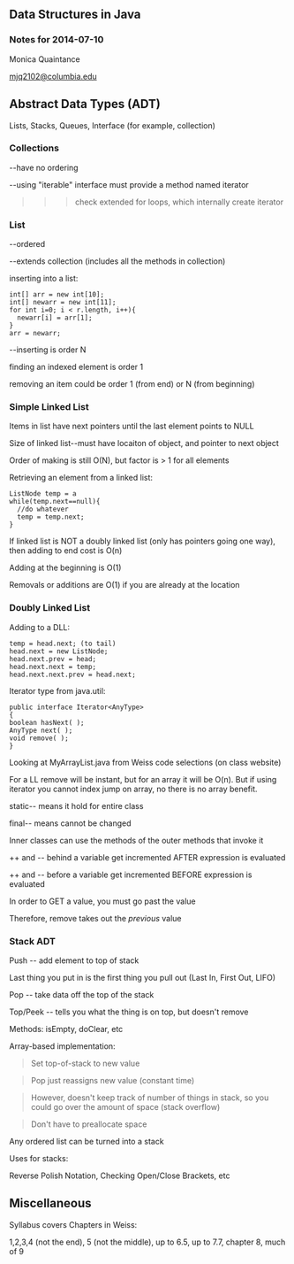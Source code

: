 ## Data Structures in Java
### Notes for 2014-07-10
Monica Quaintance

mjq2102@columbia.edu

## Abstract Data Types (ADT)
Lists, Stacks, Queues, Interface (for example, collection)

### Collections

--have no ordering

--using "iterable" interface must provide a method named iterator

>>>check extended for loops, which internally create iterator

### List

--ordered

--extends collection (includes all the methods in collection)


inserting into a list:

    int[] arr = new int[10];
    int[] newarr = new int[11];
    for int i=0; i < r.length, i++){
      newarr[i] = arr[1];
    }
    arr = newarr;

--inserting is order N

finding an indexed element is order 1

removing an item could be order 1 (from end) or N (from beginning)

### Simple Linked List

Items in list have next pointers until the last element points to NULL

Size of linked list--must have locaiton of object, and pointer to next object

Order of making is still O(N), but factor is > 1 for all elements

Retrieving an element from a linked list:

    ListNode temp = a
    while(temp.next==null){
      //do whatever
      temp = temp.next;
    }

If linked list is NOT a doubly linked list (only has pointers going one way),
then adding to end cost is O(n) 


Adding at the beginning is O(1)

Removals or additions are O(1) if you are already at the location

### Doubly Linked List


Adding to a DLL:

    temp = head.next; (to tail)
    head.next = new ListNode;
    head.next.prev = head;
    head.next.next = temp;
    head.next.next.prev = head.next;


Iterator type from java.util:

    public interface Iterator<AnyType>
    {
    boolean hasNext( );
    AnyType next( );
    void remove( );
    }

Looking at MyArrayList.java from Weiss code selections (on class website)

For a LL remove will be instant, but for an array it will be O(n). But if using iterator you cannot index jump on array, no there is no array benefit.

static-- means it hold for entire class

final-- means cannot be changed


Inner classes can use the methods of the outer methods that invoke it

++ and -- behind a variable get incremented AFTER expression is evaluated

++ and -- before a variable get incremented BEFORE expression is evaluated

In order to GET a value, you must go past the value

Therefore, remove takes out the *previous* value

### Stack ADT

Push -- add element to top of stack

Last thing you put in is the first thing you pull out (Last In, First Out, LIFO)

Pop -- take data off the top of the stack

Top/Peek -- tells you what the thing is on top, but doesn't remove

Methods: isEmpty, doClear, etc



Array-based implementation:

 > Set top-of-stack to new value

 > Pop just reassigns new value (constant time)

 > However, doesn't keep track of number of things in stack, so you could go over the amount of space (stack overflow)

 > Don't have to preallocate space

Any ordered list can be turned into a stack

Uses for stacks:

Reverse Polish Notation, Checking Open/Close Brackets, etc


## Miscellaneous
Syllabus covers Chapters in Weiss:

1,2,3,4 (not the end), 5 (not the middle), up to 6.5, up to 7.7, chapter 8, much of 9

